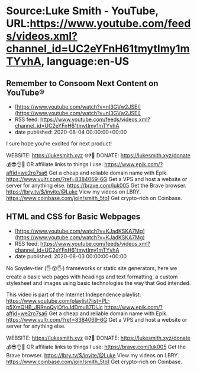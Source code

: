 # Source:Luke Smith - YouTube, URL:https://www.youtube.com/feeds/videos.xml?channel_id=UC2eYFnH61tmytImy1mTYvhA, language:en-US

## Remember to Consoom Next Content on YouTube®️
 - [https://www.youtube.com/watch?v=nI3GVw2JSEI](https://www.youtube.com/watch?v=nI3GVw2JSEI)
 - RSS feed: https://www.youtube.com/feeds/videos.xml?channel_id=UC2eYFnH61tmytImy1mTYvhA
 - date published: 2020-08-04 00:00:00+00:00

I sure hope you're excited for next product!

WEBSITE: https://lukesmith.xyz 🌐❓🔎
DONATE: https://lukesmith.xyz/donate 💰😎👌💯
OR affiliate links to things l use:
https://www.epik.com/?affid=we2ro7sa6 Get a cheap and reliable domain name with Epik.
https://www.vultr.com/?ref=8384069-6G Get a VPS and host a website or server for anything else.
https://brave.com/luk005 Get the Brave browser.
https://lbry.tv/$/invite/@Luke View my videos on LBRY.
https://www.coinbase.com/join/smith_5to1 Get crypto-rich on Coinbase.

## HTML and CSS for Basic Webpages
 - [https://www.youtube.com/watch?v=KJadKSKA7Mg](https://www.youtube.com/watch?v=KJadKSKA7Mg)
 - RSS feed: https://www.youtube.com/feeds/videos.xml?channel_id=UC2eYFnH61tmytImy1mTYvhA
 - date published: 2020-08-03 00:00:00+00:00

No Soydev-tier (🖐️😮🖐️) frameworks or static site generators, here we create a basic web pages with headings and text formatting, a custom stylesheet and images using basic technologies the way that God intended.

This video is part of the Internet Independence playlist:
https://www.youtube.com/playlist?list=PL-p5XmQHB_JRRnoQyjOfioJdDmu87DIJc
https://www.epik.com/?affid=we2ro7sa6 Get a cheap and reliable domain name with Epik.
https://www.vultr.com/?ref=8384069-6G Get a VPS and host a website or server for anything else.

WEBSITE: https://lukesmith.xyz 🌐❓🔎
DONATE: https://lukesmith.xyz/donate 💰😎👌💯
OR affiliate links to things l use:
https://brave.com/luk005 Get the Brave browser.
https://lbry.tv/$/invite/@Luke View my videos on LBRY.
https://www.coinbase.com/join/smith_5to1 Get crypto-rich on Coinbase.

